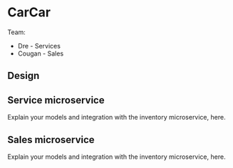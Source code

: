# CarCar

Team:

* Dre - Services
* Cougan - Sales

## Design

## Service microservice

Explain your models and integration with the inventory
microservice, here.

## Sales microservice

Explain your models and integration with the inventory
microservice, here.
